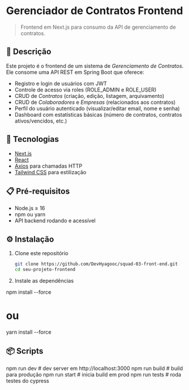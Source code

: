 # Gerenciador de Contratos Frontend

> Frontend em Next.js para consumo da API de gerenciamento de contratos.

## 📖 Descrição

Este projeto é o frontend de um sistema de *Gerenciamento de Contratos*. Ele consome uma API REST em Spring Boot que oferece:

- Registro e login de usuários com JWT  
- Controle de acesso via roles (ROLE_ADMIN e ROLE_USER)  
- CRUD de *Contratos* (criação, edição, listagem, arquivamento)  
- CRUD de *Colaboradores* e *Empresas* (relacionados aos contratos)  
- Perfil do usuário autenticado (visualizar/editar email, nome e senha)  
- Dashboard com estatísticas básicas (número de contratos, contratos ativos/vencidos, etc.)

## 🚀 Tecnologias

- [Next.js](https://nextjs.org/)  
- [React](https://reactjs.org/)  
- [Axios](https://github.com/axios/axios) para chamadas HTTP  
- [Tailwind CSS](https://tailwindcss.com/) para estilização

## 📋 Pré-requisitos

- Node.js ≥ 16  
- npm ou yarn  
- API backend rodando e acessível 

## ⚙️ Instalação

1. Clone este repositório  
   ```bash
   git clone https://github.com/DevHyagooc/squad-03-front-end.git
   cd seu-projeto-frontend

2. Instale as dependências

npm install --force
# ou
yarn install --force

## 📦 Scripts

npm run dev     # dev server em http://localhost:3000
npm run build   # build para produção
npm run start   # inicia build em prod
npm run tests   # roda testes do cypress
